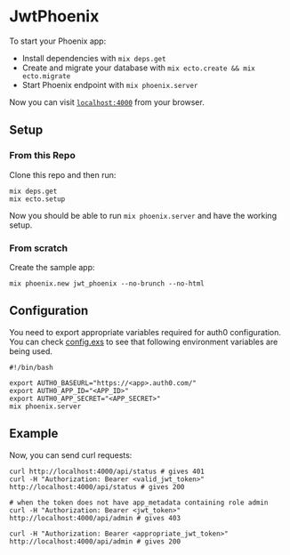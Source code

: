 # JwtPhoenix

To start your Phoenix app:

  * Install dependencies with `mix deps.get`
  * Create and migrate your database with `mix ecto.create && mix ecto.migrate`
  * Start Phoenix endpoint with `mix phoenix.server`

Now you can visit [`localhost:4000`](http://localhost:4000) from your browser.

## Setup

### From this Repo

Clone this repo and then run:
```shell
mix deps.get
mix ecto.setup
```

Now you should be able to run `mix phoenix.server` and have the working setup.


### From scratch

Create the sample app:

```shell
mix phoenix.new jwt_phoenix --no-brunch --no-html
```

## Configuration

You need to export appropriate variables required for auth0 configuration.
You can check [config.exs](config/config.exs#L25-L32) to see that following environment variables are being used.

```shell
#!/bin/bash

export AUTH0_BASEURL="https://<app>.auth0.com/"
export AUTH0_APP_ID="<APP_ID>"
export AUTH0_APP_SECRET="<APP_SECRET>"
mix phoenix.server
```

## Example

Now, you can send curl requests:

```shell
curl http://localhost:4000/api/status # gives 401
curl -H "Authorization: Bearer <valid_jwt_token>" http://localhost:4000/api/status # gives 200

# when the token does not have app_metadata containing role admin
curl -H "Authorization: Bearer <jwt_token>" http://localhost:4000/api/admin # gives 403

curl -H "Authorization: Bearer <appropriate_jwt_token>" http://localhost:4000/api/admin # gives 200
```
